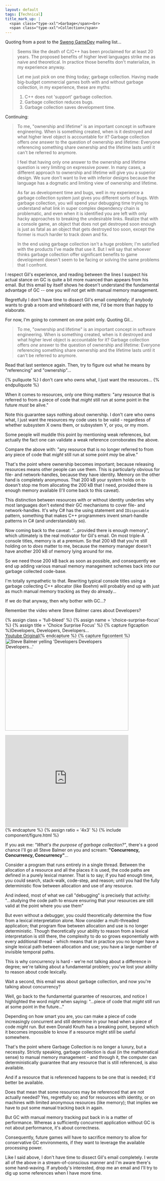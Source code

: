 ```yaml
---
layout: default
tags: [Technical]
title_mark_up: |
  <span class="type-xxl">Garbage</span><br>
  <span class="type-xxl">Collection</span>
---
```


Quoting from a post to the [Sweng GameDev](http://lists.midnightryder.com/listinfo.cgi/sweng-gamedev-midnightryder.com "Software Engineering, as it applies to Game Developers") mailing list...

> Seems like the death of C/C++ has been proclaimed for at
> least 20 years. The proposed benefits of higher level
> languages strike me as naive and theoretical. In practice
> those benefits don't materialize, in my experience anyway.
>
> Let me just pick on one thing today; garbage collection. Having made big-budget commercial games both with and without garbage
> collection, in my experience, these are myths:
>
>   1. C++ does not 'support' garbage collection.
>   2. Garbage collection reduces bugs.
>   3. Garbage collection saves development time.

Continuing:

> To me, "ownership and lifetime" is an important concept in software engineering.  When is something
> created, when is it destroyed and what higher level object is accountable for it? Garbage collection
> offers _one_ answer to the question of ownership and lifetime: Everyone referencing something share
> ownership and the lifetime lasts until it can't be referred to anymore.
> 
> I feel that having only one answer to the ownership and lifetime question is very
> limiting on expressive power. In many cases, a different approach to ownership and lifetime will give you a
> superior design. We sure don't want to live with inferior designs because the language has a dogmatic and
> limiting view of ownership and lifetime.
> 
> As far as development time and bugs, well in my experience a garbage collection system just gives you different
> sorts of bugs. With garbage collection, you will spend your debugging time trying to understand what link in super
> complex dependency chain is problematic, and even when it is identified you are left with only hacky approaches to
> breaking the undesirable links. Realize that with a console game, an object that does not get destroyed soon
> enough is just as fatal as an object that gets destroyed too soon, except the former is much harder to track down and fix.
> 
> In the end using garbage collection isn't a huge problem; I'm satisfied with the products I've made that use it.
> But I will say that whoever thinks garbage collection offer significant benefits to game development doesn't
> seem to be facing or solving the same problems that I confront.
 
I respect Gil's experience, and reading between the lines I suspect his actual stance on GC is quite a bit more
nuanced than appears from his email. But this email by itself shows he doesn't understand the fundamental advantage
of GC -- one you *will not* get with manual memory management.
 
Regretfully I don't have time to dissect Gil's email completely; if anybody wants to grab a room and whiteboard with me, I'd be more than happy to elaborate.
 
For now, I'm going to comment on one point only. Quoting Gil...
 
>To me, "ownership and lifetime" is an important concept in software engineering.  When is something created, when is it destroyed and what higher level object is accountable for it? Garbage collection offers _one_ answer to the question of ownership and lifetime: Everyone referencing something share ownership and the lifetime lasts until it can't be referred to anymore.
 
Read that last sentence again. Then, try to figure out what he means by "referencing" and "ownership"...

{% pullquote %}
  I don't care who owns what, I just want the resources...
{% endpullquote %}

When it comes to resources, only one thing matters: "any resource that is referred to from a piece of code that *might* still run at some point in the future *must* be alive."
 
Note this guarantee says nothing about ownership. I don't care who owns what, I just want the resources my code uses to be valid - regardless of whether subsystem X owns them,  or subsystem Y, or you, or my mom.
 
Some people will muddle this point by mentioning weak references, but actually the fact one can validate a weak reference corroborates the above.
 
Compare the above with: "any resource that is no longer referred to from any
piece of code that *might* still run at some point *may* be alive."
 
That's the point where ownership becomes important; because releasing
resources means other people can use them. This is particularly obvious for file- and
network-handles, because they have identity. Memory on the other hand is completely
anonymous. That 200 kB your system holds on to doesn't stop me from allocating the 200 kB that
I need, provided there is enough memory available (I'll come back to this caveat).
 
This distinction between resources with or without identity underlies why most languages don't extend their GC mechanisms to cover file- and network-handles. It's why C# has the using statement and `IDisposable` pattern, something that makes C++ programmers invent smart-handle patterns in C# (and understandably so).
 
Now coming back to the caveat: "...provided there is enough memory", which ultimately is the real motivator for Gil's email. On most triple-A console titles, memory is at a premium. So that 200 kB that you're still holding on to *does* matter to me, because the memory manager doesn't have another 200 kB of memory lying around for me.
 
So we need those 200 kB back as soon as possible, and consequently we end up adding various manual memory management schemes back into our garbage collected code-base.
 
I'm totally sympathetic to that. Rewriting typical console titles using a garbage collecting C++ allocator (like Boehm) will probably end up with just as much manual memory tracking as they do already...
 
If we do that anyway, then why bother with GC...?
 
Remember the video where Steve Balmer cares about Developers?

{% assign class = 'full-bleed' %}
{% assign name = 'choice-surprise-focus' %}
{% assign title = 'Choice Surprise Focus' %}
{% capture figcaption %}Developers, Developers, Developers...<br><a href="http://www.youtube.com/watch?v=8To-6VIJZRE">Youtube Original</a>{% endcapture %}
{% capture figcontent %}
<img alt="Steve Balmer yelling 'Developers Developers Developers...'" src="/img/posters/steve-balmer-developers.jpg"
     width="400"
     height="300"/>
<div class="fig-content-stretch">
  <iframe width="400" height="300" src="http://www.youtube-nocookie.com/embed/8To-6VIJZRE?rel=0" frameborder="0" allowfullscreen>
  </iframe>
</div>{% endcapture %}
{% assign ratio = '4x3' %}
{% include component/figure.html %}
 
If you ask me: *"What's the purpose of garbage collection?"*, there's a good chance I'll go all Steve Balmer on you and scream: **"Concurrency, Concurrency, Concurrency"**...
 
Consider a program that runs entirely in a single thread. Between the allocation of a resource and all the places it is used, the code paths are defined in a purely lexical manner. That is to say; if you had enough time, you could search, stack-walk, code-step, and reason; until you had the fully deterministic flow between allocation and use of any resource.
 
And indeed, most of what we call "debugging" is precisely that activity: "...studying the code path to ensure ensuring that your resources are still valid at the point where you use them"
 
But even without a debugger, you could theoretically determine the flow from a lexical interpretation alone. Now consider a multi-threaded application; that program flow between allocation and use is no longer deterministic. Though theoretically your ability to reason from a lexical interpretation is still there, the complexity to do so grows exponentially with every additional thread - which means that in practice you no longer have a single lexical path between allocation and use; you have a large number of invisible temporal paths.

This is why concurrency is hard - we're not talking about a difference in degree; we're talking about a fundamental problem; you've lost your ability to reason about code lexically.
 
Wait a second, this email was about garbage collection, and now you're talking about concurrency?
 
Well, go back to the fundamental guarantee of resources, and notice I highlighted the word *might* when saying: "...piece of code that *might* still run at some point in the future..."
 
Depending on how smart you are, you can make a piece of code increasingly concurrent and still determine in your head when a piece of code *might* run. But even Donald Knuth has a breaking point, beyond which it becomes impossible to know if a resource might still be useful somewhere.
 
That's the point where Garbage Collection is no longer a luxury, but a necessity. Strictly speaking, garbage collection is dual (in the mathematical sense) to manual memory management - and through it, the computer can deterministically guarantee that any resource that is still referenced, is also available.
 
And if a resource that is referenced happens to be one that is needed; it'd better be available.
 
Does that mean that some resources may be referenced that are not actually needed? Yes, regretfully so; and for resources with identity, or on machines with limited anonymous resources (like memory); that implies we have to put some manual tracking back in again.
 
But GC with manual memory tracking put back in is a matter of performance. Whereas a sufficiently concurrent application without GC is not about performance, it's about correctness.
 
Consequently, future games will have to sacrifice memory to allow for conservative GC environments, if they want to leverage the available processing power.
 
Like I said above, I don't have time to dissect Gil's email completely. I wrote all of the above in a stream-of-conscious manner and I'm aware there's some hand-waving. If anybody's interested, drop me an email and I'll try to dig up some references when I have more time.